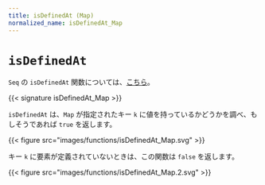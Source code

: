 ```yaml
---
title: isDefinedAt (Map)
normalized_name: isDefinedAt_Map
---
```


# `isDefinedAt`

`Seq` の `isDefinedAt` 関数については、[こちら](./isDefinedAt_Seq)。

{{< signature isDefinedAt_Map >}}

`isDefinedAt` は、`Map` が指定されたキー `k` に値を持っているかどうかを調べ、もしそうであれば `true` を返します。

{{< figure src="images/functions/isDefinedAt_Map.svg" >}}

キー `k` に要素が定義されていないときは、この関数は `false` を返します。

{{< figure src="images/functions/isDefinedAt_Map.2.svg" >}}
